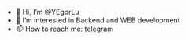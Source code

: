 - 👋 Hi, I’m @YEgorLu
- 👀 I’m interested in Backend and WEB development
- 📫 How to reach me: [telegram](https://t.me/egor_lu)

<!---
YEgorLu/YEgorLu is a ✨ special ✨ repository because its `README.md` (this file) appears on your GitHub profile.
You can click the Preview link to take a look at your changes.
--->
